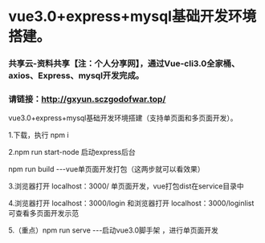 
# vue3.0+express+mysql基础开发环境搭建。

###  共享云-资料共享【注：个人分享网】，通过Vue-cli3.0全家桶、axios、Express、mysql开发完成。

### 请链接：http://gxyun.sczgodofwar.top/

vue3.0+express+mysql基础开发环境搭建（支持单页面和多页面开发）。

1.下载，执行 npm i

2.npm run start-node 启动express后台
  
  npm run build   ---vue单页面开发打包（这两步就可以看效果）

3.浏览器打开 localhost：3000/ 单页面开发，vue打包dist在service目录中

4.浏览器打开 localhost：3000/login 和浏览器打开 localhost：3000/loginlist 可查看多页面开发示范

5.（重点）npm run serve   ---启动vue3.0脚手架 ，进行单页面开发
